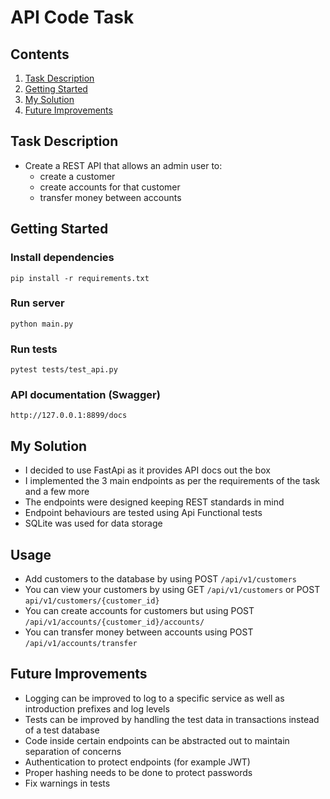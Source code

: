 # API Code Task

## Contents

1. [Task Description](#task-description)
2. [Getting Started](#getting-started)
3. [My Solution](#my-solution)
4. [Future Improvements](#future-improvements)

## Task Description

- Create a REST API that allows an admin user to:
  - create a customer
  - create accounts for that customer
  - transfer money between accounts

## Getting Started

### Install dependencies

```
pip install -r requirements.txt
```

### Run server

```
python main.py  
```

### Run tests

```
pytest tests/test_api.py
```

### API documentation (Swagger)

```
http://127.0.0.1:8899/docs
```

## My Solution

- I decided to use FastApi as it provides API docs out the box
- I implemented the 3 main endpoints as per the requirements of the task and a few more
- The endpoints were designed keeping REST standards in mind
- Endpoint behaviours are tested using Api Functional tests
- SQLite was used for data storage

## Usage

- Add customers to the database by using POST `/api/v1/customers`
- You can view your customers by using GET `/api/v1/customers` or POST `api/v1/customers/{customer_id}`
- You can create accounts for customers but using POST `/api/v1/accounts/{customer_id}/accounts/`
- You can transfer money between accounts using POST `/api/v1/accounts/transfer`

## Future Improvements

- Logging can be improved to log to a specific service as well as introduction prefixes and log levels
- Tests can be improved by handling the test data in transactions instead of a test database
- Code inside certain endpoints can be abstracted out to maintain separation of concerns
- Authentication to protect endpoints (for example JWT)
- Proper hashing needs to be done to protect passwords
- Fix warnings in tests